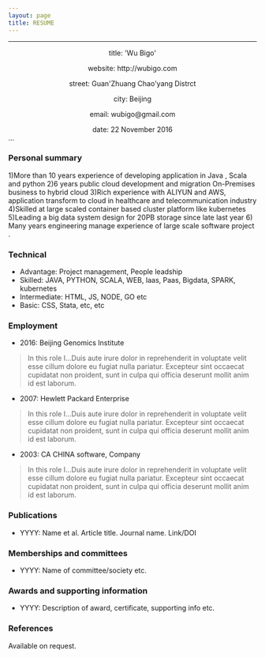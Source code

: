 ```yaml
---
layout: page
title: RESUME
---
```




---
<p><center>title: 'Wu Bigo'</center><p>
<p><center>website: http://wubigo.com</center>
<p><center>street: Guan'Zhuang Chao'yang Distrct</center>
<p><center>city: Beijing</center>
<p><center>email: wubigo@gmail.com</center>
<p><center>date: 22 November 2016</center>
...

### Personal summary

>
1)More than 10 years experience of developing application in Java , Scala and python
2)6 years public cloud development  and migration On-Premises business to hybrid cloud
3)Rich experience with ALIYUN and AWS, application transform to cloud in healthcare and telecommunication industry
4)Skilled at large scaled container based cluster platform like kubernetes
5)Leading a big data system design for 20PB storage since late last year
6) Many years engineering manage experience of large scale software project
.


### Technical

- Advantage: Project management, People leadship
- Skilled: JAVA, PYTHON, SCALA, WEB, Iaas, Paas, Bigdata, SPARK, kubernetes
- Intermediate: HTML, JS, NODE, GO etc
- Basic: CSS, Stata, etc, etc

### Employment

- 2016: Beijing Genomics Institute

> In this role I...Duis aute irure dolor in reprehenderit in voluptate velit esse cillum dolore eu fugiat nulla pariatur. Excepteur sint occaecat cupidatat non proident, sunt in culpa qui officia deserunt mollit anim id est laborum.

- 2007: Hewlett Packard Enterprise

> In this role I...Duis aute irure dolor in reprehenderit in voluptate velit esse cillum dolore eu fugiat nulla pariatur. Excepteur sint occaecat cupidatat non proident, sunt in culpa qui officia deserunt mollit anim id est laborum.

- 2003: CA CHINA software, Company

> In this role I...Duis aute irure dolor in reprehenderit in voluptate velit esse cillum dolore eu fugiat nulla pariatur. Excepteur sint occaecat cupidatat non proident, sunt in culpa qui officia deserunt mollit anim id est laborum.



### Publications

- YYYY: Name et al. Article title. Journal name. Link/DOI


### Memberships and committees

- YYYY: Name of committee/society etc.

### Awards and supporting information

- YYYY: Description of award, certificate, supporting info etc.


### References

Available on request.
